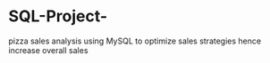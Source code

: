 # SQL-Project-
pizza sales analysis using MySQL to optimize sales strategies hence increase overall sales
